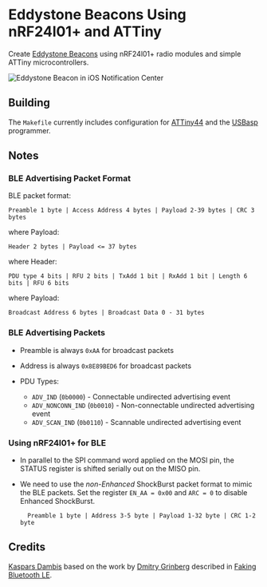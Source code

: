 # Eddystone Beacons Using nRF24l01+ and ATTiny

Create [Eddystone Beacons](https://github.com/google/eddystone) using nRF24l01+ radio modules and simple ATTiny microcontrollers.

![Eddystone Beacon in iOS Notification Center](http://kaspars.net/wp-content/uploads/2016/01/eddystone-beacon-iphone-notification-center.jpg)

## Building

The `Makefile` currently includes configuration for [ATTiny44](http://www.atmel.com/devices/ATTINY44.aspx) and the [USBasp](http://www.fischl.de/usbasp/) programmer.

## Notes

### BLE Advertising Packet Format

BLE packet format:

	Preamble 1 byte | Access Address 4 bytes | Payload 2-39 bytes | CRC 3 bytes

where Payload:

	Header 2 bytes | Payload <= 37 bytes

where Header:

	PDU type 4 bits | RFU 2 bits | TxAdd 1 bit | RxAdd 1 bit | Length 6 bits | RFU 6 bits

where Payload:

	Broadcast Address 6 bytes | Broadcast Data 0 - 31 bytes


### BLE Advertising Packets

- Preamble is always `0xAA` for broadcast packets

- Address is always `0x8E89BED6` for broadcast packets

- PDU Types:

	- `ADV_IND` (`0b0000`) - Connectable undirected advertising event
	- `ADV_NONCONN_IND` (`0b0010`) - Non-connectable undirected advertising event
	- `ADV_SCAN_IND` (`0b0110`) - Scannable undirected advertising event


### Using nRF24l01+ for BLE

- In parallel to the SPI command word applied on the MOSI pin, the STATUS register is shifted serially out on the MISO pin.

- We need to use the _non-Enhanced_ ShockBurst packet format to mimic the BLE packets. Set the register `EN_AA = 0x00` and `ARC = 0` to disable Enhanced ShockBurst.

		Preamble 1 byte | Address 3-5 byte | Payload 1-32 byte | CRC 1-2 byte


## Credits

[Kaspars Dambis](http://kaspars.net) based on the work by [Dmitry Grinberg](http://dmitry.gr) described in [Faking Bluetooth LE](http://dmitry.gr/index.php?r=05.Projects&proj=11.%20Bluetooth%20LE%20fakery).

